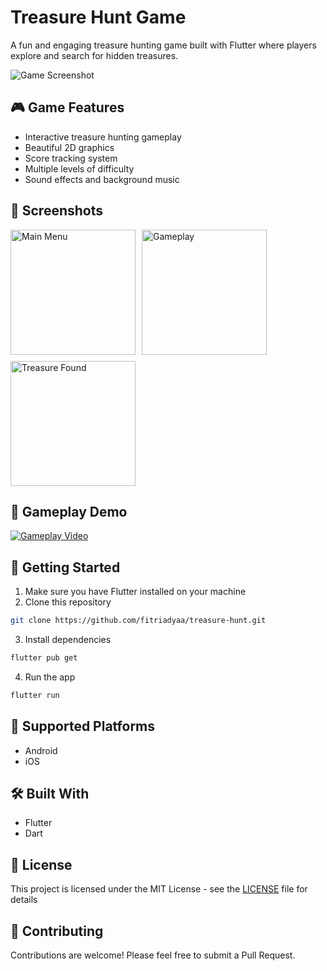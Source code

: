 # Treasure Hunt Game

A fun and engaging treasure hunting game built with Flutter where players explore and search for hidden treasures.

![Game Screenshot](assets/images/ss2.png)

## 🎮 Game Features

- Interactive treasure hunting gameplay
- Beautiful 2D graphics
- Score tracking system
- Multiple levels of difficulty
- Sound effects and background music

## 📱 Screenshots

<div style="display: flex; flex-wrap: wrap; gap: 10px;">
    <img src="assets/images/ss1.png" width="200" alt="Main Menu">
    <img src="assets/images/ss2.png" width="200" alt="Gameplay">
    <img src="assets/images/ss3.png" width="200" alt="Treasure Found">
</div>

## 🎥 Gameplay Demo

[![Gameplay Video](assets/images/ss2.png)](assets/video.mov)

## 🚀 Getting Started

1. Make sure you have Flutter installed on your machine
2. Clone this repository
```bash
git clone https://github.com/fitriadyaa/treasure-hunt.git
```
3. Install dependencies
```bash
flutter pub get
```
4. Run the app
```bash
flutter run
```

## 📱 Supported Platforms

- Android
- iOS

## 🛠️ Built With

- Flutter
- Dart

## 📄 License

This project is licensed under the MIT License - see the [LICENSE](LICENSE) file for details

## 🤝 Contributing

Contributions are welcome! Please feel free to submit a Pull Request.
